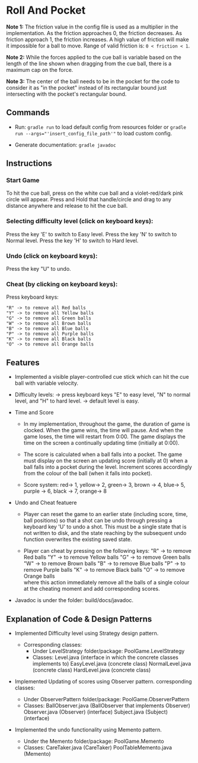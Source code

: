 # Roll And Pocket

**Note 1:** The friction value in the config file is used as a multiplier in the
implementation. As the friction approaches 0, the friction decreases. As friction
approach 1, the friction increases. A high value of friction will make it 
impossible for a ball to move. Range of valid friction is: `0 < friction < 1`.

**Note 2:** While the forces applied to the cue ball is variable based on the
length of the line shown when dragging from the cue ball, there is a maximum cap
on the force.

**Note 3:** The center of the ball needs to be in the pocket for the code to 
consider it as "in the pocket" instead of its rectangular bound just intersecting
with the pocket's rectangular bound.

## Commands

* Run: `gradle run` to load default config from resources folder or 
`gradle run --args="'insert_config_file_path'"` to load custom config.

* Generate documentation: `gradle javadoc`

## Instructions 

### Start Game
To hit the cue ball, press on the white cue ball and a violet-red/dark pink circle will appear. 
Press and Hold that handle/circle and drag to any distance anywhere and release to hit the cue ball.

### Selecting difficulty level (click on keyboard keys):
Press the key 'E' to switch to Easy level.
Press the key 'N' to switch to Normal level.
Press the key 'H' to switch to Hard level.

###  Undo (click on keyboard keys):
Press the key "U" to undo.


### Cheat (by clicking on keyboard keys):
Press keyboard keys:

    "R" -> to remove all Red balls
    "Y" -> to remove all Yellow balls
    "G" -> to remove all Green balls
    "W" -> to remove all Brown balls
    "B" -> to remove all Blue balls
    "P" -> to remove all Purple balls
    "K" -> to remove all Black balls
    "O" -> to remove all Orange balls 

## Features 

-  Implemented a visible player-controlled cue stick which can hit the cue ball with variable velocity.

- Difficulty levels:
    -> press keyboard keys "E" to easy level, "N" to normal level, and "H" to hard level.
    -> default level is easy.

-  Time and Score

    - In my implementation, throughout the game, the duration of game is clocked. When the game wins, the time will pause. And when the game loses, the time will restart from 0:00. The game displays the time on the screen a continually updating time (initially at 0:00).

    - The score is calculated when a ball falls into a pocket. The game must display on the screen an updating score (initially at 0) when a ball falls into a pocket during the level. 
    Increment scores accordingly from the colour of the ball (when it falls into pocket).

    - Score system:
    red-> 1, yellow-> 2, green-> 3, brown -> 4, blue-> 5, purple -> 6, black -> 7, orange-> 8

- Undo and Cheat featuere
    - Player can reset the game to an earlier state (including score, time, ball positions) 
    so that a shot can be undo through pressing a keyboard key 'U' to undo a shot. 
    This must be a single state that is not written to disk, and the state reaching by the subsequent 
    undo function overwrites the existing saved state.

    - Player can cheat by pressing on the following keys:
        "R" -> to remove Red balls
        "Y" -> to remove Yellow balls
        "G" -> to remove Green balls
        "W" -> to remove Brown balls
        "B" -> to remove Blue balls
        "P" -> to remove Purple balls
        "K" -> to remove Black balls
        "O" -> to remove Orange balls   
    where this action immediately remove all the balls of a single colour at the cheating moment and add corresponding scores. 

- Javadoc is under the folder: build/docs/javadoc. 

## Explanation of Code & Design Patterns

- Implemented Difficulty level using Strategy design pattern.
    - Corresponding classes:
        - Under LevelStrategy folder/package: PoolGame.LevelStrategy
        - Classes: Level.java (interface in which the concrete classes implements to)
            EasyLevel.java (concrete class)
            NormalLevel.java (concrete class)
            HardLevel.java (concrete class)

- Implemented Updating of scores using Observer pattern.
corresponding classes:
    - Under ObserverPattern folder/package: PoolGame.ObserverPattern
    - Classes: BallObserver.java (BallObserver that implements Observer)
    Observer.java (Observer) (interface)
    Subject.java (Subject) (interface)

- Implemented the undo functionality using Memento pattern.
    - Under the Memento folder/package: PoolGame.Memento 
    - Classes: CareTaker.java (CareTaker)
    PoolTableMemento.java (Memento)


